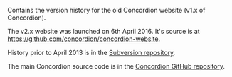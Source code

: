 Contains the version history for the old Concordion website (v1.x of Concordion).

The v2.x website was launched on 6th April 2016. It's source is at https://github.com/concordion/concordion-website.

History prior to April 2013 is in the [Subversion repository](http://concordion.googlecode.com/svn/).

The main Concordion source code is in the [Concordion GitHub repository](https://github.com/concordion/concordion).
